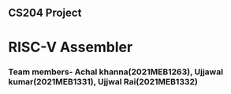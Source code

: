 ## CS204 Project
# RISC-V Assembler
### Team members-  Achal khanna(2021MEB1263),   Ujjawal kumar(2021MEB1331),  Ujjwal Rai(2021MEB1332)



